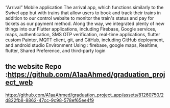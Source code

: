 “Arrival” Mobile application
The arrival app, which functions similarly to the Swivel app but with trains that allow users to 
book and track their trains in addition to our control website to monitor the train's status and 
pay for tickets as our payment method.
Along the way, we integrated plenty of new things into our Flutter 
applications, including Firebase, Google services, maps, authentication, SMS OTP verification, 
real-time applications, flutter custom Painter, MQTT client, git, and GitHub, including GitHub 
deployment, and android studio Environment
Using : firebase, google maps, Realtime, flutter, Shared Preference, and third-party login
## the website Repo :https://github.com/A1aaAhmed/graduation_project_web 
https://github.com/A1aaAhmed/graduation_project_app/assets/81260750/2d822fb8-8862-47cc-9c98-578ef65ee4f9


